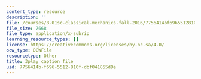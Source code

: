 ```yaml
---
content_type: resource
description: ''
file: /courses/8-01sc-classical-mechanics-fall-2016/7756414bf6965512810fdbf041855d9e_reUjl788R9Q.srt
file_size: 7668
file_type: application/x-subrip
learning_resource_types: []
license: https://creativecommons.org/licenses/by-nc-sa/4.0/
ocw_type: OCWFile
resourcetype: Other
title: 3play caption file
uid: 7756414b-f696-5512-810f-dbf041855d9e
---
```

